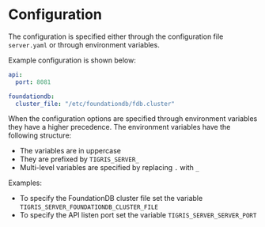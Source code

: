 # Configuration

The configuration is specified either through the configuration file
`server.yaml` or through environment variables.

Example configuration is shown below:

```yaml
api:
  port: 8081

foundationdb:
  cluster_file: "/etc/foundationdb/fdb.cluster"
```

When the configuration options are specified through environment variables they
have a higher precedence. The environment variables have the following
structure:

- The variables are in uppercase
- They are prefixed by `TIGRIS_SERVER_`
- Multi-level variables are specified by replacing `.` with `_`

Examples:

- To specify the FoundationDB cluster file set the
  variable `TIGRIS_SERVER_FOUNDATIONDB_CLUSTER_FILE`
- To specify the API listen port set the variable `TIGRIS_SERVER_SERVER_PORT`